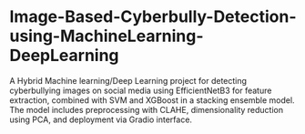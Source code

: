 # Image-Based-Cyberbully-Detection-using-MachineLearning-DeepLearning
A Hybrid Machine learning/Deep Learning project for detecting cyberbullying images on social media using EfficientNetB3 for feature extraction, combined with SVM and XGBoost in a stacking ensemble model. The model includes preprocessing with CLAHE, dimensionality reduction using PCA, and deployment via Gradio interface.
